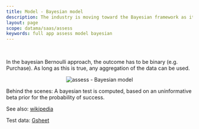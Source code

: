 ```yaml
---
title: Model - Bayesian model
description: The industry is moving toward the Bayesian framework as it is a simpler, less restrictive, more reliable, and more intuitive approach to A/B testing.
layout: page
scope: datama/saas/assess
keywords: full app assess model bayesian
---
```


<br>

In the bayesian Bernoulli approach, the outcome has to be binary (e.g. Purchase). As long as this is true, any aggregation of the data can be used.



<center><img src="{{site.url}}/{{site.baseurl}}/core_app/new/assess/images/assess_bayesian.png" alt="assess - Bayesian model" /></center>

Behind the scenes: A bayesian test is computed, based on an uninformative beta prior for the probability of success.

See also: [wikipedia](https://www.evanmiller.org/bayesian-ab-testing.html)

Test data: [Gsheet](https://docs.google.com/spreadsheets/d/1VJJ2j5ldrSfvLQatd9SAikIJX_2dhBgDCjkdX_oUgB4/edit#gid=0)

<br>
